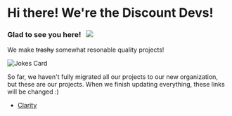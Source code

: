 # Hi there! We're the Discount Devs!

### Glad to see you here! &nbsp; ![](https://visitor-badge.glitch.me/badge?page_id=discountdevs..github)

We make ~~trashy~~ somewhat resonable quality projects!
<br>

<img src="https://readme-jokes.vercel.app/api" alt="Jokes Card" />

So far, we haven't fully migrated all our projects to our new organization, but these are our projects. When we finish updating everything, these links will be changed :)

 - [Clarity](https://henrymartin5.github.io/Clarity/)
